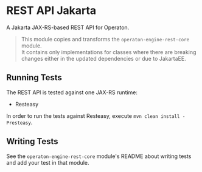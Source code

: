 REST API Jakarta
================

A Jakarta JAX-RS-based REST API for Operaton.

> This module copies and transforms the `operaton-engine-rest-core` module.  
> It contains only implementations for classes where there are breaking changes either in the updated dependencies or due to JakartaEE.

Running Tests
-------------

The REST API is tested against one JAX-RS runtime:

* Resteasy

In order to run the tests against Resteasy, execute `mvn clean install -Presteasy`.

Writing Tests
-------------

See the `operaton-engine-rest-core` module's README about writing tests and add your test in that module.

